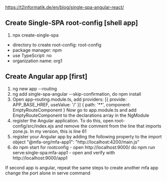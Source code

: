 https://t2informatik.de/en/blog/single-spa-angular-react/

Create Single-SPA root-config [shell app]
--------------------------
1) npx create-single-spa
- directory to create root-config: root-config
- package manager: npm
- use TypeScript: no
- organization name: org1


Create Angular app [first]
-------------------
1) ng new app --routing
2) ng add single-spa-angular --skip-confirmation, do npm install
3) Open app-routing.module.ts, 
add providers: [{ provide: APP_BASE_HREF, useValue: '/' }]
{ path: '**', component: EmptyRouteComponent }
Now go to app.module.ts and add EmptyRouteComponent to the declarations array in the NgModule
4) register the Angular application. To do this, open root-config/src/index.ejs and remove the comment from the line that imports zone.js. In my version, this is line 61
5) register your Angular app by adding the following property to the import object
"@mfa-org/mfa-app1": "http://localhost:4200/main.js"
6) do npm start for rootconfig - open http://localhost:9000/
do npm run serve:single-spa:mfa-app1 - open and verify with http://localhost:9000/app1


If second app is angular, repeat the same steps to create another mfa app
change the port alone in serve command